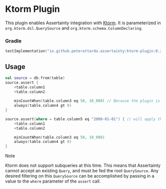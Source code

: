 # Ktorm Plugin

This plugin enables Assertainty integration with [Ktorm](https://www.ktorm.org/).
It is parameterized in `org.ktorm.dsl.QuerySource` and `org.ktorm.schema.ColumnDeclaring`.

### Gradle

```Kotlin
testImplementation("io.github.peterattardo.assertainty:ktorm-plugin:0.2.0")
```

## Usage

```Kotlin
val source = db.from(table)
source.assert {
    +table.column1
    +table.column2
    
    minCountWhen(table.column3 eq 50, 10_000) // Because the plugin is parameterized in org.ktorm.schema.ColumnDeclaring, it can take full advantage of the methods available to that class. 
    always(table.column4 gt 0)
}

source.assert(where = table.column5 eq "2000-01-01") { // will apply the where filter after select is called on the `source` object
    +table.column1
    +table.column2

    minCountWhen(table.column3 eq 50, 10_000)
    always(table.column4 gt 0)
}
```
>[!NOTE]
> Ktorm does not support subqueries at this time. 
> This means that Assertainty cannot accept an existing `Query`, and must be fed the root `QuerySource`.
> Any desired filtering on this `QuerySource` can be accomplished by passing in a value to the `where` parameter of the `assert` call.
